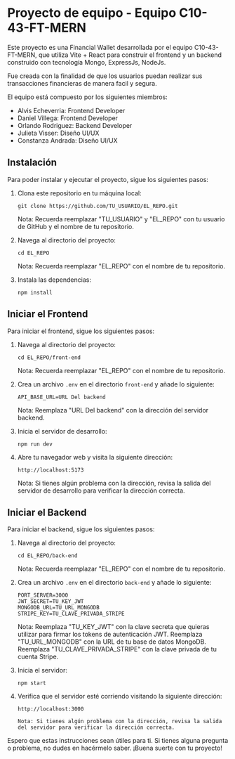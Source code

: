 # Proyecto de equipo - Equipo C10-43-FT-MERN

Este proyecto es una Financial Wallet desarrollada por el equipo C10-43-FT-MERN, que utiliza Vite + React para construir el frontend y un backend construido con tecnología Mongo, ExpressJs, NodeJs.

Fue creada con la finalidad de que los usuarios puedan realizar sus transacciones financieras de manera facil y segura.

El equipo está compuesto por los siguientes miembros:

- Alvis Echeverria: Frontend Developer
- Daniel Villega: Frontend Developer
- Orlando Rodriguez: Backend Developer
- Julieta Visser: Diseño UI/UX
- Constanza Andrada: Diseño UI/UX

## Instalación

Para poder instalar y ejecutar el proyecto, sigue los siguientes pasos:

1. Clona este repositorio en tu máquina local:

   ```
   git clone https://github.com/TU_USUARIO/EL_REPO.git
   ```

   Nota: Recuerda reemplazar "TU_USUARIO" y "EL_REPO" con tu usuario de GitHub y el nombre de tu repositorio.

2. Navega al directorio del proyecto:

   ```
   cd EL_REPO
   ```

   Nota: Recuerda reemplazar "EL_REPO" con el nombre de tu repositorio.

3. Instala las dependencias:

   ```
   npm install
   ```

## Iniciar el Frontend

Para iniciar el frontend, sigue los siguientes pasos:

1. Navega al directorio del proyecto:

   ```
   cd EL_REPO/front-end
   ```

   Nota: Recuerda reemplazar "EL_REPO" con el nombre de tu repositorio.

2. Crea un archivo `.env` en el directorio `front-end` y añade lo siguiente:

   ```
   API_BASE_URL=URL Del backend
   ```

   Nota: Reemplaza "URL Del backend" con la dirección del servidor backend.

3. Inicia el servidor de desarrollo:

   ```
   npm run dev
   ```

4. Abre tu navegador web y visita la siguiente dirección:

   ```
   http://localhost:5173
   ```

   Nota: Si tienes algún problema con la dirección, revisa la salida del servidor de desarrollo para verificar la dirección correcta.

## Iniciar el Backend

Para iniciar el backend, sigue los siguientes pasos:

1. Navega al directorio del proyecto:

   ```
   cd EL_REPO/back-end
   ```

   Nota: Recuerda reemplazar "EL_REPO" con el nombre de tu repositorio.

2. Crea un archivo `.env` en el directorio `back-end` y añade lo siguiente:

   ```
   PORT_SERVER=3000
   JWT_SECRET=TU_KEY_JWT
   MONGODB_URL=TU_URL_MONGODB
   STRIPE_KEY=TU_CLAVE_PRIVADA_STRIPE
   ```

   Nota: Reemplaza "TU_KEY_JWT" con la clave secreta que quieras utilizar para firmar los tokens de autenticación JWT. Reemplaza "TU_URL_MONGODB" con la URL de tu base de datos MongoDB. Reemplaza "TU_CLAVE_PRIVADA_STRIPE" con la clave privada de tu cuenta Stripe.

3. Inicia el servidor:

   ```
   npm start
   ```

4. Verifica que el servidor esté corriendo visitando la siguiente dirección:

   ```
   http://localhost:3000
   ```

   ```
   Nota: Si tienes algún problema con la dirección, revisa la salida del servidor para verificar la dirección correcta.
   ```

Espero que estas instrucciones sean útiles para ti. Si tienes alguna pregunta o problema, no dudes en hacérmelo saber. ¡Buena suerte con tu proyecto!

